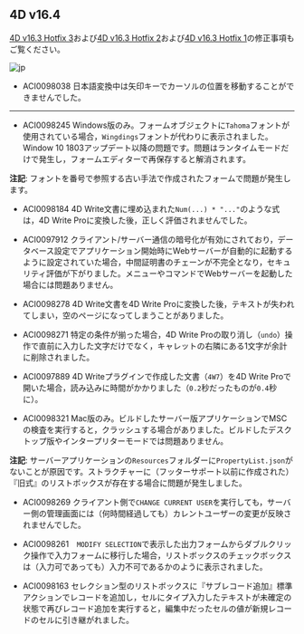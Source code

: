 ## 4D v16.4
[4D v16.3 Hotfix 3](https://github.com/4D-JP/release-notes/tree/master/v16/16.3/hf3/)および[4D v16.3 Hotfix 2](https://github.com/4D-JP/release-notes/tree/master/v16/16.3/hf2/)および[4D v16.3 Hotfix 1](https://github.com/4D-JP/release-notes/tree/master/v16/16.3/hf1/)の修正事項もご覧ください。

![jp](https://cloud.githubusercontent.com/assets/10509075/16182979/016305e0-36e7-11e6-816b-2335cc6f0abb.png)

* ACI0098038 日本語変換中は矢印キーでカーソルの位置を移動することができませんでした。

---

* ACI0098245 Windows版のみ。フォームオブジェクトに``Tahoma``フォントが使用されている場合，``Wingdings``フォントが代わりに表示されました。Window 10 1803アップデート以降の問題です。問題はランタイムモードだけで発生し，フォームエディターで再保存すると解消されます。

**注記**: フォントを番号で参照する古い手法で作成されたフォームで問題が発生します。

* ACI0098184 4D Write文書に埋め込まれた``Num(...) * "..."``のような式は，4D Write Proに変換した後，正しく評価されませんでした。

* ACI0097912 クライアント/サーバー通信の暗号化が有効にされており，データベース設定でアプリケーション開始時にWebサーバーが自動的に起動するように設定されていた場合，中間証明書のチェーンが不完全となり，セキュリティ評価が下がりました。メニューやコマンドでWebサーバーを起動した場合には問題ありません。

* ACI0098278 4D Write文書を4D Write Proに変換した後，テキストが失われてしまい，空のページになってしまうことがありました。

* ACI0098271 特定の条件が揃った場合，4D Write Proの取り消し（``undo``）操作で直前に入力した文字だけでなく，キャレットの右隣にある1文字が余計に削除されました。

* ACI0097889 4D Writeプラグインで作成した文書（``4W7``）を4D Write Proで開いた場合，読み込みに時間がかかりました（``0.2``秒だったものが``0.4``秒に）。

* ACI0098321 Mac版のみ。ビルドしたサーバー版アプリケーションでMSCの検査を実行すると，クラッシュする場合がありました。ビルドしたデスクトップ版やインタープリターモードでは問題ありません。

**注記**: サーバーアプリケーションの``Resources``フォルダーに``PropertyList.json``がないことが原因です。ストラクチャーに（フッターサポート以前に作成された）『旧式』のリストボックスが存在する場合に問題が発生しました。

* ACI0098269 クライアント側で``CHANGE CURRENT USER``を実行しても，サーバー側の管理画面には（何時間経過しても）カレントユーザーの変更が反映されませんでした。

* ACI0098261　``MODIFY SELECTION``で表示した出力フォームからダブルクリック操作で入力フォームに移行した場合，リストボックスのチェックボックスは（入力可であっても）入力不可であるかのように表示されました。

* ACI0098163 セレクション型のリストボックスに『サブレコード追加』標準アクションでレコードを追加し，セルにタイプ入力したテキストが未確定の状態で再びレコード追加を実行すると，編集中だったセルの値が新規レコードのセルに引き継がれました。
